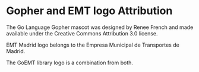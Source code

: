 # Gopher and EMT logo Attribution

The Go Language Gopher mascot was designed by Renee French and made available
under the Creative Commons Attribution 3.0 license.  

EMT Madrid logo belongs to the Empresa Municipal de Transportes de Madrid.

The GoEMT library logo is a combination from both.

